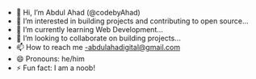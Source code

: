 - 👋 Hi, I’m Abdul Ahad (@codebyAhad)
- 👀 I’m interested in building projects and contributing to open source...
- 🌱 I’m currently learning Web Development...
- 💞️ I’m looking to collaborate on building projects...
- 📫 How to reach me -abdulahadigital@gmail.com
- 😄 Pronouns: he/him
- ⚡ Fun fact: I am a noob!


